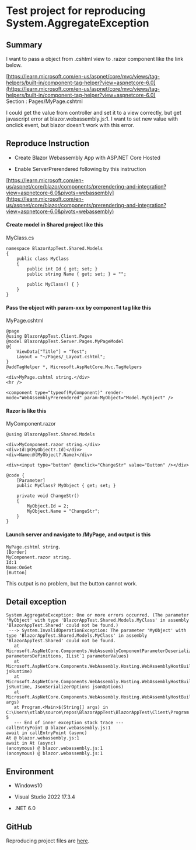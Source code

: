 # Test project for reproducing System.AggregateException 

## Summary

I want to pass a object from .cshtml view to .razor component like the link below.

[https://learn.microsoft.com/en-us/aspnet/core/mvc/views/tag-helpers/built-in/component-tag-helper?view=aspnetcore-6.0](https://learn.microsoft.com/en-us/aspnet/core/mvc/views/tag-helpers/built-in/component-tag-helper?view=aspnetcore-6.0)<br />
Section : Pages/MyPage.cshtml

I could get the value from controller and set it to a view correctly, but get javascript error at blazor.webassembly.js:1.
I want to set new value with onclick event, but blazor doesn't work with this error.

## Reproduce Instruction

- Create Blazor Webassembly App with ASP.NET Core Hosted

- Enable ServerPrerendered following by this instruction

[https://learn.microsoft.com/en-us/aspnet/core/blazor/components/prerendering-and-integration?view=aspnetcore-6.0&pivots=webassembly](https://learn.microsoft.com/en-us/aspnet/core/blazor/components/prerendering-and-integration?view=aspnetcore-6.0&pivots=webassembly)

#### Create model in Shared project like this
MyClass.cs
```
namespace BlazorAppTest.Shared.Models
{
    public class MyClass
    {
        public int Id { get; set; }
        public string Name { get; set; } = "";

        public MyClass() { }
    }
}
```


#### Pass the object with param-xxx by component tag like this
MyPage.cshtml
```
@page
@using BlazorAppTest.Client.Pages
@model BlazorAppTest.Server.Pages.MyPageModel
@{
    ViewData["Title"] = "Test";
    Layout = "~/Pages/_Layout.cshtml";
}
@addTagHelper *, Microsoft.AspNetCore.Mvc.TagHelpers

<div>MyPage.cshtml string.</div>
<hr />

<component type="typeof(MyComponent)" render-mode="WebAssemblyPrerendered" param-MyObject="Model.MyObject" />
```

#### Razor is like this
MyComponent.razor
```
@using BlazorAppTest.Shared.Models

<div>MyComponent.razor string.</div>
<div>Id:@(MyObject?.Id)</div>
<div>Name:@(MyObject?.Name)</div>

<div><input type="button" @onclick="ChangeStr" value="Button" /></div>

@code {
    [Parameter]
    public MyClass? MyObject { get; set; }

    private void ChangeStr()
    {
        MyObject.Id = 2;
        MyObject.Name = "ChangeStr";
    }
}
```

#### Launch server and navigate to /MyPage, and output is this
```
MyPage.cshtml string.
[Border]
MyComponent.razor string.
Id:1
Name:OnGet
[Button]
```

This output is no problem, but the button cannot work.

## Detail exception

```
System.AggregateException: One or more errors occurred. (The parameter 'MyObject' with type 'BlazorAppTest.Shared.Models.MyClass' in assembly 'BlazorAppTest.Shared' could not be found.)
 ---> System.InvalidOperationException: The parameter 'MyObject' with type 'BlazorAppTest.Shared.Models.MyClass' in assembly 'BlazorAppTest.Shared' could not be found.
   at Microsoft.AspNetCore.Components.WebAssemblyComponentParameterDeserializer.DeserializeParameters(IList`1 parametersDefinitions, IList`1 parameterValues)
   at Microsoft.AspNetCore.Components.WebAssembly.Hosting.WebAssemblyHostBuilder.InitializeRegisteredRootComponents(IJSUnmarshalledRuntime jsRuntime)
   at Microsoft.AspNetCore.Components.WebAssembly.Hosting.WebAssemblyHostBuilder..ctor(IJSUnmarshalledRuntime jsRuntime, JsonSerializerOptions jsonOptions)
   at Microsoft.AspNetCore.Components.WebAssembly.Hosting.WebAssemblyHostBuilder.CreateDefault(String[] args)
   at Program.<Main>$(String[] args) in C:\Users\xtlab\source\repos\BlazorAppTest\BlazorAppTest\Client\Program.cs:line 5
   --- End of inner exception stack trace ---
callEntryPoint @ blazor.webassembly.js:1
await in callEntryPoint (async)
At @ blazor.webassembly.js:1
await in At (async)
(anonymous) @ blazor.webassembly.js:1
(anonymous) @ blazor.webassembly.js:1
```

## Environment

- Windows10

- Visual Studio 2022 17.3.4

- .NET 6.0


## GitHub

Reproducing project files are [here](https://github.com/XT-Lab/BlazorAppTest).

